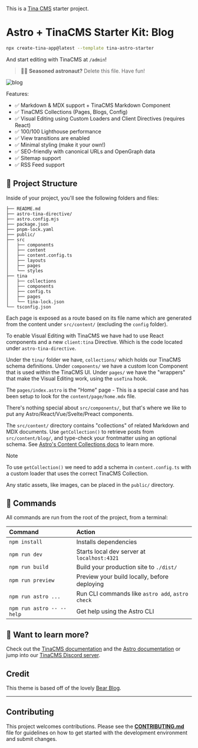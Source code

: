 This is a [Tina CMS](https://tina.io/) starter project.

# Astro + TinaCMS Starter Kit: Blog

```sh
npx create-tina-app@latest --template tina-astro-starter
```

And start editing with TinaCMS at `/admin`! 


> 🧑‍🚀 **Seasoned astronaut?** Delete this file. Have fun!

![blog](https://github.com/withastro/astro/assets/2244813/ff10799f-a816-4703-b967-c78997e8323d)

Features:

- ✅ Markdown & MDX support + TinaCMS Markdown Component
- ✅ TinaCMS Collections (Pages, Blogs, Config)
- ✅ Visual Editing using Custom Loaders and Client Directives (requires React)
- ✅ 100/100 Lighthouse performance
- ✅ View transitions are enabled 
- ✅ Minimal styling (make it your own!)
- ✅ SEO-friendly with canonical URLs and OpenGraph data
- ✅ Sitemap support
- ✅ RSS Feed support


## 🚀 Project Structure

Inside of your project, you'll see the following folders and files:

```text
├── README.md
├── astro-tina-directive/
├── astro.config.mjs
├── package.json
├── pnpm-lock.yaml
├── public/
├── src
│   ├── components
│   ├── content
│   ├── content.config.ts
│   ├── layouts
│   ├── pages
│   └── styles
├── tina
│   ├── collections
│   ├── components
│   ├── config.ts
│   ├── pages
│   └── tina-lock.json
└── tsconfig.json
```

Each page is exposed as a route based on its file name which are generated from the content under `src/content/` (excluding the `config` folder). 

To enable Visual Editing with TinaCMS we have had to use React components and a new `client:tina` Directive. Which is the code located under `astro-tina-directive`. 

Under the `tina/` folder we have, `collections/` which holds our TinaCMS schema definitions. Under `components/` we have a custom Icon Component that is used within the TinaCMS UI. Under `pages/` we have the "wrappers" that make the Visual Editing work, using the `useTina` hook. 

The `pages/index.astro` is the "Home" page - This is a special case and has been setup to look for the `content/page/home.mdx` file. 

There's nothing special about `src/components/`, but that's where we like to put any Astro/React/Vue/Svelte/Preact components.

The `src/content/` directory contains "collections" of related Markdown and MDX documents. Use `getCollection()` to retrieve posts from `src/content/blog/`, and type-check your frontmatter using an optional schema. See [Astro's Content Collections docs](https://docs.astro.build/en/guides/content-collections/) to learn more.

> [!NOTE]
> To use `getCollection()` we need to add a schema in `content.config.ts` with a custom loader that uses the correct TinaCMS Collection.


Any static assets, like images, can be placed in the `public/` directory.

## 🧞 Commands

All commands are run from the root of the project, from a terminal:

| Command                   | Action                                           |
| :------------------------ | :----------------------------------------------- |
| `npm install`             | Installs dependencies                            |
| `npm run dev`             | Starts local dev server at `localhost:4321`      |
| `npm run build`           | Build your production site to `./dist/`          |
| `npm run preview`         | Preview your build locally, before deploying     |
| `npm run astro ...`       | Run CLI commands like `astro add`, `astro check` |
| `npm run astro -- --help` | Get help using the Astro CLI                     |

## 👀 Want to learn more?

Check out the [TinaCMS documentation](https://tina.io/docs) and the [Astro documentation](https://docs.astro.build) or jump into our [TinaCMS Discord server](https://discord.gg/cG2UNREu).

## Credit

This theme is based off of the lovely [Bear Blog](https://github.com/HermanMartinus/bearblog/).

---

## Contributing

This project welcomes contributions. Please see the [**CONTRIBUTING.md**](./CONTRIBUTING.md) file for guidelines on how to get started with the development environment and submit changes.
